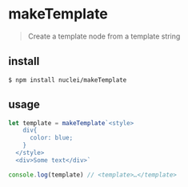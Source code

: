 # makeTemplate
> Create a template node from a template string

## install

```
$ npm install nuclei/makeTemplate
```

## usage
```Javascript
let template = makeTemplate`<style>
    div{
      color: blue;
    }
  </style>
  <div>Some text</div>`

console.log(template) // <template>…</template>
```
